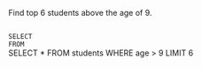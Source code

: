 Find top 6 students above the age of 9.



<Editor lang="sql" dbName="students1.db" type="exercise">
<code>
SELECT  
FROM
</code>

<solution>
SELECT *
FROM students
WHERE age > 9
LIMIT 6
</solution>
</Editor>